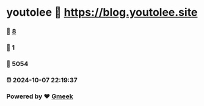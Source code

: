# youtolee :link: https://blog.youtolee.site 
### :page_facing_up: [8](https://blog.youtolee.site/tag.html) 
### :speech_balloon: 1 
### :hibiscus: 5054 
### :alarm_clock: 2024-10-07 22:19:37 
### Powered by :heart: [Gmeek](https://github.com/Meekdai/Gmeek)
